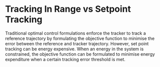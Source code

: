 # Tracking In Range vs Setpoint Tracking 

Traditional optimal control formulations enforce the tracker to track a reference trajectory by formulating the objective function to minimise the error between the reference and tracker trajectory. However, set point tracking can be energy expensive. When an energy in the system is constrained, the objective function can be formulated to minimise energy expenditure when a certain tracking error threshold is met. 
